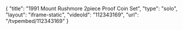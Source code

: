 {
    "title": "1991 Mount Rushmore 2piece Proof Coin Set",
    "type": "solo",
    "layout": "iframe-static",
    "videoId": "112343169",
    "url": "\/tvpembed\/112343169"
}